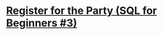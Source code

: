 # [Register for the Party (SQL for Beginners #3)](https://www.codewars.com/kata/590cc86f7557c0494000007e)
